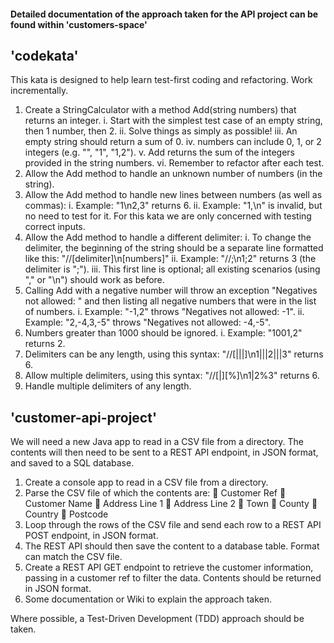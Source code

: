 #### Detailed documentation of the approach taken for the API project can be found within 'customers-space'
## 'codekata' 

This kata is designed to help learn test-first coding and refactoring. Work incrementally.

1.	Create a StringCalculator with a method Add(string numbers) that returns an integer.
i.	Start with the simplest test case of an empty string, then 1 number, then 2.
ii.	Solve things as simply as possible!
iii.	An empty string should return a sum of 0.
iv.	numbers can include 0, 1, or 2 integers (e.g. "", "1", "1,2").
v.	Add returns the sum of the integers provided in the string numbers.
vi.	Remember to refactor after each test.
2.	Allow the Add method to handle an unknown number of numbers (in the string).
3.	Allow the Add method to handle new lines between numbers (as well as commas):
i.	Example: "1\n2,3" returns 6.
ii.	Example: "1,\n" is invalid, but no need to test for it. For this kata we are only concerned with testing correct inputs.
4.	Allow the Add method to handle a different delimiter:
i.	To change the delimiter, the beginning of the string should be a separate line formatted like this: "//[delimiter]\n[numbers]"
ii.	Example: "//;\n1;2" returns 3 (the delimiter is ";").
iii.	This first line is optional; all existing scenarios (using "," or "\n") should work as before.
5.	Calling Add with a negative number will throw an exception "Negatives not allowed: " and then listing all negative numbers that were in the list of numbers.
i.	Example: "-1,2" throws "Negatives not allowed: -1".
ii.	Example: "2,-4,3,-5" throws "Negatives not allowed: -4,-5".
6.	Numbers greater than 1000 should be ignored.
i.	Example: "1001,2" returns 2.
7.	Delimiters can be any length, using this syntax: "//[|||]\n1|||2|||3" returns 6.
8.	Allow multiple delimiters, using this syntax: "//[|][%]\n1|2%3" returns 6.
9.	Handle multiple delimiters of any length.

## 'customer-api-project'

We will need a new Java app to read in a CSV file from a directory. The contents will then need to be sent to a REST API endpoint, in JSON format, and saved to a SQL database.

1.	Create a console app to read in a CSV file from a directory.
2.	Parse the CSV file of which the contents are:
	Customer Ref
	Customer Name
	Address Line 1
	Address Line 2
	Town
	County
	Country
	Postcode
3.	Loop through the rows of the CSV file and send each row to a REST API POST endpoint, in JSON format.
4.	The REST API should then save the content to a database table. Format can match the CSV file.
5.	Create a REST API GET endpoint to retrieve the customer information, passing in a customer ref to filter the data. Contents should be returned in JSON format.
6.	Some documentation or Wiki to explain the approach taken.

Where possible, a Test-Driven Development (TDD) approach should be taken.

